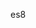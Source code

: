 <!--
 * @Author: SHUO
 * @Date: 2022-06-09 20:17:14
 * @LastEditors: SHUO
 * @LastEditTime: 2022-06-09 20:17:27
 * @FilePath: /doc/docs/front-end/JavaScript/es8-knowledge.md
 * @Description:
 *
-->

es8
